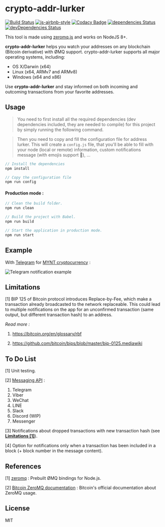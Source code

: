 # crypto-addr-lurker

[![Build Status](https://travis-ci.org/robiiinos/crypto-addr-lurker.svg?branch=master)](https://travis-ci.org/robiiinos/crypto-addr-lurker)
[![js-airbnb-style](https://img.shields.io/badge/code%20style-airbnb-brightgreen.svg)](https://github.com/airbnb/javascript)
[![Codacy Badge](https://api.codacy.com/project/badge/Grade/11ff659bda2143719a85cfa7e37165db)](https://www.codacy.com/app/robiiinos/crypto-addr-lurker)
[![dependencies Status](https://david-dm.org/robiiinos/crypto-addr-lurker/status.svg)](https://david-dm.org/robiiinos/crypto-addr-lurker)
[![devDependencies Status](https://david-dm.org/robiiinos/crypto-addr-lurker/dev-status.svg)](https://david-dm.org/robiiinos/crypto-addr-lurker?type=dev)

This tool is made using [zeromq.js](https://github.com/zeromq/zeromq.js) and works on NodeJS 8+.

**crypto-addr-lurker** helps you watch your addresses on any blockchain (Bitcoin derivative) with ØMQ support.
crypto-addr-lurker supports all major operating systems, including:

* OS X/Darwin (x64)
* Linux (x64, ARMv7 and ARMv8)
* Windows (x64 and x86)

Use **crypto-addr-lurker** and stay informed on both incoming and outcoming transactions from your favorite addresses.

## Usage

> You need to first install all the required dependencies (dev dependencies included, they are needed to compile) for this project by simply running the following command.

> Then you need to copy and fill the configuration file for address lurker. 
> This will create a `config.js` file, that you'll be able to fill with your node (local or remote) information, custom notifications message (with emojis support :tada:), ...

```javascript
// Install the dependencies
npm install

// Copy the configuration file
npm run config
```

#### Production mode :
```javascript
// Clean the build folder.
npm run clean

// Build the project with Babel.
npm run build

// Start the application in production mode.
npm run start
```

## Example

With [Telegram](https://telegram.org/) for [MYNT cryptocurrency](https://www.myntcurrency.org/) :

![Telegram notification example](https://i.imgur.com/EmCo3a6.png)

## Limitations
[1] BIP 125 of Bitcoin protocol introduces Replace-by-Fee, which make a transaction already broadcasted to the network replaceable. This could lead to multiple notifications on the app for an unconfirmed transaction (same output, but different transaction hash) to an address.

*Read more :*

1. https://bitcoin.org/en/glossary/rbf

2. https://github.com/bitcoin/bips/blob/master/bip-0125.mediawiki

## To Do List
[1] Unit testing.

[2] [Messaging API](https://github.com/Yoctol/messaging-apis) :

1. Telegram
2. Viber
3. WeChat
4. LINE
5. Slack
6. Discord (WIP)
7. Messenger

[3] Notifications about dropped transactions with new transaction hash (see [**Limitations [1]**](#limitations)).

[4] Option for notifications only when a transaction has been included in a block (+ block number in the message content).

## References
[1] [zeromq](https://github.com/zeromq/zeromq.js) : Prebuilt ØMQ bindings for Node.js.

[2] [Bitcoin ZeroMQ documentation](https://github.com/bitcoin/bitcoin/blob/master/doc/zmq.md) : Bitcoin's official documentation about ZeroMQ usage.

## License
MIT